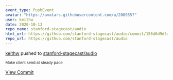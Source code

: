 ```yaml
---
event_type: PushEvent
avatar: "https://avatars.githubusercontent.com/u/208955?"
user: keithw
date: 2020-10-13
repo_name: stanford-stagecast/audio
html_url: https://github.com/stanford-stagecast/audio/commit/158d6d9d5a8c15ac160446e1c902e66eac89bdc1
repo_url: https://github.com/stanford-stagecast/audio
---
```


<a href='https://github.com/keithw' target='_blank'>keithw</a> pushed to <a href='https://github.com/stanford-stagecast/audio' target='_blank'>stanford-stagecast/audio</a>

<small>Make client send at steady pace</small>

<a href='https://github.com/stanford-stagecast/audio/commit/158d6d9d5a8c15ac160446e1c902e66eac89bdc1' target='_blank'>View Commit</a>